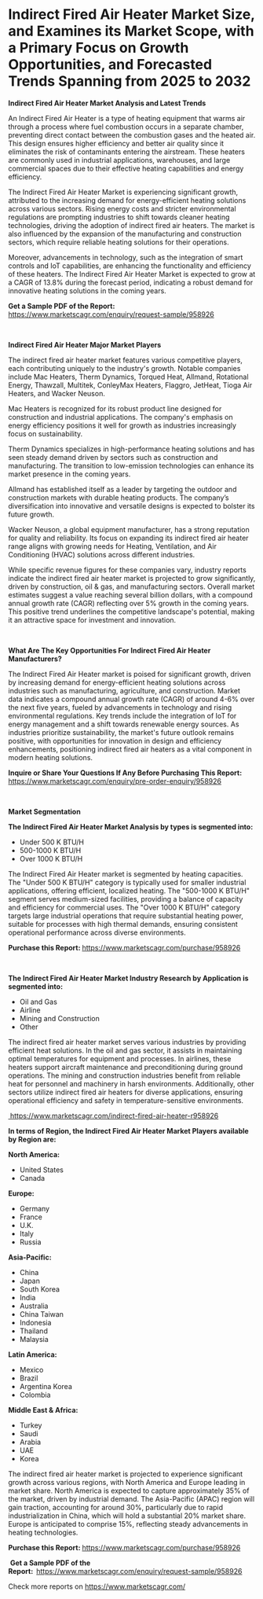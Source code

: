 <p><h1>Indirect Fired Air Heater Market Size, and Examines its Market Scope, with a Primary Focus on Growth Opportunities, and Forecasted Trends Spanning from 2025 to 2032</h1></p><p><strong>Indirect Fired Air Heater Market Analysis and Latest Trends</strong></p>
<p><p>An Indirect Fired Air Heater is a type of heating equipment that warms air through a process where fuel combustion occurs in a separate chamber, preventing direct contact between the combustion gases and the heated air. This design ensures higher efficiency and better air quality since it eliminates the risk of contaminants entering the airstream. These heaters are commonly used in industrial applications, warehouses, and large commercial spaces due to their effective heating capabilities and energy efficiency.</p><p>The Indirect Fired Air Heater Market is experiencing significant growth, attributed to the increasing demand for energy-efficient heating solutions across various sectors. Rising energy costs and stricter environmental regulations are prompting industries to shift towards cleaner heating technologies, driving the adoption of indirect fired air heaters. The market is also influenced by the expansion of the manufacturing and construction sectors, which require reliable heating solutions for their operations. </p><p>Moreover, advancements in technology, such as the integration of smart controls and IoT capabilities, are enhancing the functionality and efficiency of these heaters. The Indirect Fired Air Heater Market is expected to grow at a CAGR of 13.8% during the forecast period, indicating a robust demand for innovative heating solutions in the coming years.</p></p>
<p><strong>Get a Sample PDF of the Report:&nbsp;</strong> <a href="https://www.marketscagr.com/enquiry/request-sample/958926?utm_campaign=2342&utm_medium=2&utm_source=Github&utm_content=ia&utm_term=17022025&utm_id=indirect-fired-air-heater">https://www.marketscagr.com/enquiry/request-sample/958926</a></p>
<p>&nbsp;</p>
<p><strong>Indirect Fired Air Heater Major Market Players</strong></p>
<p><p>The indirect fired air heater market features various competitive players, each contributing uniquely to the industry's growth. Notable companies include Mac Heaters, Therm Dynamics, Torqued Heat, Allmand, Rotational Energy, Thawzall, Multitek, ConleyMax Heaters, Flaggro, JetHeat, Tioga Air Heaters, and Wacker Neuson.</p><p>Mac Heaters is recognized for its robust product line designed for construction and industrial applications. The company's emphasis on energy efficiency positions it well for growth as industries increasingly focus on sustainability.</p><p>Therm Dynamics specializes in high-performance heating solutions and has seen steady demand driven by sectors such as construction and manufacturing. The transition to low-emission technologies can enhance its market presence in the coming years.</p><p>Allmand has established itself as a leader by targeting the outdoor and construction markets with durable heating products. The company’s diversification into innovative and versatile designs is expected to bolster its future growth.</p><p>Wacker Neuson, a global equipment manufacturer, has a strong reputation for quality and reliability. Its focus on expanding its indirect fired air heater range aligns with growing needs for Heating, Ventilation, and Air Conditioning (HVAC) solutions across different industries.</p><p>While specific revenue figures for these companies vary, industry reports indicate the indirect fired air heater market is projected to grow significantly, driven by construction, oil & gas, and manufacturing sectors. Overall market estimates suggest a value reaching several billion dollars, with a compound annual growth rate (CAGR) reflecting over 5% growth in the coming years. This positive trend underlines the competitive landscape's potential, making it an attractive space for investment and innovation.</p></p>
<p>&nbsp;</p>
<p><strong>What Are The Key Opportunities For Indirect Fired Air Heater Manufacturers?</strong></p>
<p><p>The Indirect Fired Air Heater market is poised for significant growth, driven by increasing demand for energy-efficient heating solutions across industries such as manufacturing, agriculture, and construction. Market data indicates a compound annual growth rate (CAGR) of around 4-6% over the next five years, fueled by advancements in technology and rising environmental regulations. Key trends include the integration of IoT for energy management and a shift towards renewable energy sources. As industries prioritize sustainability, the market's future outlook remains positive, with opportunities for innovation in design and efficiency enhancements, positioning indirect fired air heaters as a vital component in modern heating solutions.</p></p>
<p><strong>Inquire or Share Your Questions If Any Before Purchasing This Report:</strong> <a href="https://www.marketscagr.com/enquiry/pre-order-enquiry/958926?utm_campaign=2342&utm_medium=2&utm_source=Github&utm_content=ia&utm_term=17022025&utm_id=indirect-fired-air-heater">https://www.marketscagr.com/enquiry/pre-order-enquiry/958926</a></p>
<p>&nbsp;</p>
<p><strong>Market Segmentation</strong></p>
<p><strong>The Indirect Fired Air Heater Market Analysis by types is segmented into:</strong></p>
<p><ul><li>Under 500 K BTU/H</li><li>500-1000 K BTU/H</li><li>Over 1000 K BTU/H</li></ul></p>
<p><p>The Indirect Fired Air Heater market is segmented by heating capacities. The "Under 500 K BTU/H" category is typically used for smaller industrial applications, offering efficient, localized heating. The "500-1000 K BTU/H" segment serves medium-sized facilities, providing a balance of capacity and efficiency for commercial uses. The "Over 1000 K BTU/H" category targets large industrial operations that require substantial heating power, suitable for processes with high thermal demands, ensuring consistent operational performance across diverse environments.</p></p>
<p><strong>Purchase this Report:&nbsp;</strong><a href="https://www.marketscagr.com/purchase/958926?utm_campaign=2342&utm_medium=2&utm_source=Github&utm_content=ia&utm_term=17022025&utm_id=indirect-fired-air-heater">https://www.marketscagr.com/purchase/958926</a></p>
<p>&nbsp;</p>
<p><strong>The Indirect Fired Air Heater Market Industry Research by Application is segmented into:</strong></p>
<p><ul><li>Oil and Gas</li><li>Airline</li><li>Mining and Construction</li><li>Other</li></ul></p>
<p><p>The indirect fired air heater market serves various industries by providing efficient heat solutions. In the oil and gas sector, it assists in maintaining optimal temperatures for equipment and processes. In airlines, these heaters support aircraft maintenance and preconditioning during ground operations. The mining and construction industries benefit from reliable heat for personnel and machinery in harsh environments. Additionally, other sectors utilize indirect fired air heaters for diverse applications, ensuring operational efficiency and safety in temperature-sensitive environments.</p></p>
<p><a href="https://www.marketscagr.com/indirect-fired-air-heater-r958926?utm_campaign=2342&utm_medium=2&utm_source=Github&utm_content=ia&utm_term=17022025&utm_id=indirect-fired-air-heater">&nbsp;https://www.marketscagr.com/indirect-fired-air-heater-r958926</a></p>
<p><strong>In terms of Region, the Indirect Fired Air Heater Market Players available by Region are:</strong></p>
<p>
    <p> <strong> North America: </strong>
        <ul>
            <li>United States</li>
            <li>Canada</li>
        </ul>
        </p> 
    <p> <strong> Europe: </strong>
        <ul>
            <li>Germany</li>
            <li>France</li>
            <li>U.K.</li>
            <li>Italy</li>
            <li>Russia</li>
        </ul>
        </p> 
    <p> <strong> Asia-Pacific: </strong>
        <ul>
            <li>China</li>
            <li>Japan</li>
            <li>South Korea</li>
            <li>India</li>
            <li>Australia</li>
            <li>China Taiwan</li>
            <li>Indonesia</li>
            <li>Thailand</li>
            <li>Malaysia</li>
        </ul>
        </p> 
    <p> <strong> Latin America: </strong>
        <ul>
            <li>Mexico</li>
            <li>Brazil</li>
            <li>Argentina Korea</li>
            <li>Colombia</li>
        </ul>
        </p> 
    <p> <strong> Middle East & Africa: </strong>
        <ul>
            <li>Turkey</li>
            <li>Saudi</li>
            <li>Arabia</li>
            <li>UAE</li>
            <li>Korea</li>
        </ul>
    </p>
    </p>
<p><p>The indirect fired air heater market is projected to experience significant growth across various regions, with North America and Europe leading in market share. North America is expected to capture approximately 35% of the market, driven by industrial demand. The Asia-Pacific (APAC) region will gain traction, accounting for around 30%, particularly due to rapid industrialization in China, which will hold a substantial 20% market share. Europe is anticipated to comprise 15%, reflecting steady advancements in heating technologies.</p></p>
<p><strong>Purchase this Report: </strong><a href="https://www.marketscagr.com/purchase/958926?utm_campaign=2342&utm_medium=2&utm_source=Github&utm_content=ia&utm_term=17022025&utm_id=indirect-fired-air-heater">https://www.marketscagr.com/purchase/958926</a></p>
<p>&nbsp;<strong>Get a Sample PDF of the Report:&nbsp;&nbsp;</strong><a href="https://www.marketscagr.com/enquiry/request-sample/958926?utm_campaign=2342&utm_medium=2&utm_source=Github&utm_content=ia&utm_term=17022025&utm_id=indirect-fired-air-heater">https://www.marketscagr.com/enquiry/request-sample/958926</a></p>
<p><strong></strong></p>
<p>Check more reports on <a href="https://www.marketscagr.com/?utm_campaign=2342&utm_medium=2&utm_source=Github&utm_content=ia&utm_term=17022025&utm_id=indirect-fired-air-heater">https://www.marketscagr.com/</a></p>